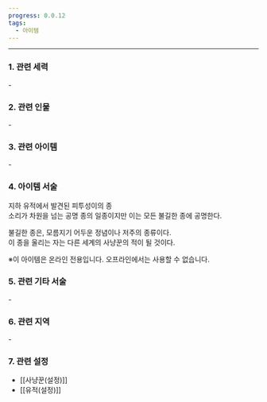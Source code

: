```yaml
---
progress: 0.0.12
tags:
  - 아이템
---
```

---
### 1. 관련 세력 
\-

### 2. 관련 인물
\-

### 3. 관련 아이템
\-


### 4. 아이템 서술
지하 유적에서 발견된 피투성이의 종  
소리가 차원을 넘는 공명 종의 일종이지만 이는 모든 불길한 종에 공명한다.  
  
불길한 종은, 모름지기 어두운 정념이나 저주의 종류이다.  
이 종을 울리는 자는 다른 세계의 사냥꾼의 적이 될 것이다.  
  
※이 아이템은 온라인 전용입니다. 오프라인에서는 사용할 수 없습니다.

### 5. 관련 기타 서술
\-
### 6. 관련 지역
\-
### 7. 관련 설정
- [[사냥꾼(설정)]]
- [[유적(설정)]]